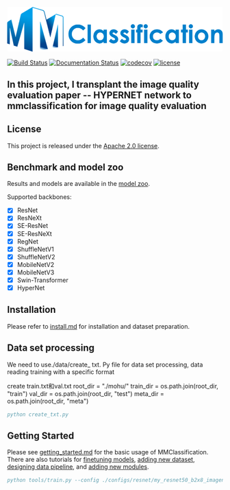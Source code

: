 <div align="center">
  <img src="resources/mmcls-logo.png" width="600"/>
</div>

[![Build Status](https://github.com/open-mmlab/mmclassification/workflows/build/badge.svg)](https://github.com/open-mmlab/mmclassification/actions)
[![Documentation Status](https://readthedocs.org/projects/mmclassification/badge/?version=latest)](https://mmclassification.readthedocs.io/en/latest/?badge=latest)
[![codecov](https://codecov.io/gh/open-mmlab/mmclassification/branch/master/graph/badge.svg)](https://codecov.io/gh/open-mmlab/mmclassification)
[![license](https://img.shields.io/github/license/open-mmlab/mmclassification.svg)](https://github.com/open-mmlab/mmclassification/blob/master/LICENSE)

## In this project, I transplant the image quality evaluation paper -- HYPERNET network to mmclassification for image quality evaluation

## License

This project is released under the [Apache 2.0 license](LICENSE).


## Benchmark and model zoo

Results and models are available in the [model zoo](docs/model_zoo.md).

Supported backbones:

- [x] ResNet
- [x] ResNeXt
- [x] SE-ResNet
- [x] SE-ResNeXt
- [x] RegNet
- [x] ShuffleNetV1
- [x] ShuffleNetV2
- [x] MobileNetV2
- [x] MobileNetV3
- [x] Swin-Transformer
- [x] HyperNet

## Installation

Please refer to [install.md](docs/install.md) for installation and dataset preparation.

## Data set processing
We need to use./data/create_ txt. Py file for data set processing, data reading training with a specific format

create train.txt和val.txt
root_dir = "./mohu/"
train_dir = os.path.join(root_dir, "train")
val_dir = os.path.join(root_dir, "test")
meta_dir = os.path.join(root_dir, "meta")

```BibTeX
python create_txt.py
```

## Getting Started

Please see [getting_started.md](docs/getting_started.md) for the basic usage of MMClassification. There are also tutorials for [finetuning models](docs/tutorials/finetune.md), [adding new dataset](docs/tutorials/new_dataset.md), [designing data pipeline](docs/tutorials/data_pipeline.md), and [adding new modules](docs/tutorials/new_modules.md).
```BibTeX
python tools/train.py --config ./configs/resnet/my_resnet50_b2x8_imagenet.py
```



